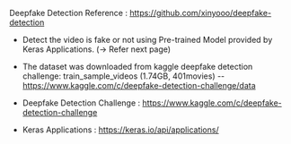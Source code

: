 Deepfake Detection Reference : https://github.com/xinyooo/deepfake-detection

- Detect the video is fake or not using Pre-trained Model provided by Keras Applications. (→ Refer next page)
- The dataset was downloaded from kaggle deepfake detection challenge: train_sample_videos (1.74GB, 401movies)
-- https://www.kaggle.com/c/deepfake-detection-challenge/data

- Deepfake Detection Challenge : https://www.kaggle.com/c/deepfake-detection-challenge
- Keras Applications : https://keras.io/api/applications/


